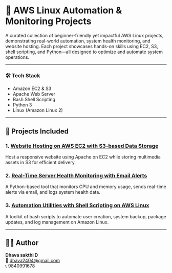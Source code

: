 # 🚀 AWS Linux Automation & Monitoring Projects

A curated collection of beginner-friendly yet impactful AWS Linux projects, demonstrating real-world automation, system health monitoring, and website hosting. Each project showcases hands-on skills using EC2, S3, shell scripting, and Python—all designed to optimize and automate system operations.

---

### 🛠️ Tech Stack
- Amazon EC2 & S3
- Apache Web Server
- Bash Shell Scripting
- Python 3
- Linux (Amazon Linux 2)

---

## 🌱 Projects Included

### 1. [Website Hosting on AWS EC2 with S3-based Data Storage](./1-ec2-s3-website-hosting)
Host a responsive website using Apache on EC2 while storing multimedia assets in S3 for efficient delivery.

### 2. [Real-Time Server Health Monitoring with Email Alerts](./2-server-health-monitor)
A Python-based tool that monitors CPU and memory usage, sends real-time alerts via email, and logs system health data.

### 3. [Automation Utilities with Shell Scripting on AWS Linux](./3-shell-automation)
A toolkit of bash scripts to automate user creation, system backup, package updates, and log management on Amazon Linux.

---

## 👨‍💻 Author

**Dhava sakthi D**  
📧 [dhava2404@gmail.com](mailto:dhava2404@gmail.com)  
📞 9840991678

